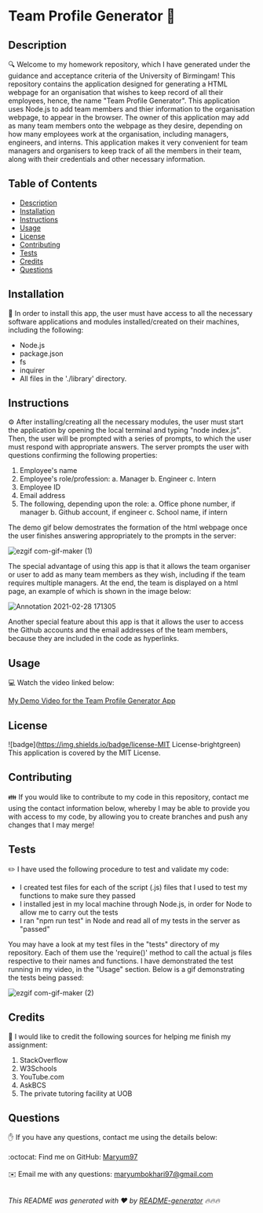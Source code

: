 
<h1 style="align: center;">Team Profile Generator 👋</h1>

## Description
🔍 Welcome to my homework repository, which I have generated under the guidance and acceptance criteria of the University of Birmingam! This repository contains the application designed for generating a HTML webpage for an organisation that wishes to keep record of all their employees, hence, the name "Team Profile Generator". This application uses Node.js to add team members and thier information to the organisation webpage, to appear in the browser. The owner of this application may add as many team members onto the webpage as they desire, depending on how many employees work at the organisation, including managers, engineers, and interns. This application makes it very convenient for team managers and organisers to keep track of all the members in their team, along with their credentials and other necessary information.

## Table of Contents
- [Description](#description)
- [Installation](#installation)
- [Instructions](#instructions)
- [Usage](#usage)
- [License](#license)
- [Contributing](#contributing)
- [Tests](#tests)
- [Credits](#credits)
- [Questions](#questions)

## Installation
💾 In order to install this app, the user must have access to all the necessary software applications and modules installed/created on their machines, including the following: 
- Node.js 
- package.json 
- fs 
- inquirer 
- All files in the './library' directory. 

## Instructions
⚙️ After installing/creating all the necessary modules, the user must start the application by opening the local terminal and typing "node index.js". Then, the user will be prompted with a series of prompts, to which the user must respond with appropriate answers. The server prompts the user with questions confirming the following properties:

1. Employee's name
2. Employee's role/profession:
    a. Manager
    b. Engineer
    c. Intern
3. Employee ID
4. Email address
5. The following, depending upon the role:
    a. Office phone number, if manager
    b. Github account, if engineer
    c. School name, if intern

The demo gif below demostrates the formation of the html webpage once the user finishes answering appropriately to the prompts in the server:

![ezgif com-gif-maker (1)](https://user-images.githubusercontent.com/73832871/109430502-abbc6400-79f9-11eb-9cd2-1011fa222160.gif)

The special advantage of using this app is that it allows the team organiser or user to add as many team members as they wish, including if the team requires multiple managers. At the end, the team is displayed on a html page, an example of which is shown in the image below:

![Annotation 2021-02-28 171305](https://user-images.githubusercontent.com/73832871/109430499-a95a0a00-79f9-11eb-962b-792156ef6875.png)

Another special feature about this app is that it allows the user to access the Github accounts and the email addresses of the team members, because they are included in the code as hyperlinks.

## Usage
💻 Watch the video linked below:

<a href="https://drive.google.com/file/d/1XhgG4JhEBHYBUSZJLz_VLbaLh8cGIQZQ/view" target="_blank">My Demo Video for the Team Profile Generator App</a>

## License
![badge](https://img.shields.io/badge/license-MIT License-brightgreen)
<br />
This application is covered by the MIT License. 

## Contributing
👪 If you would like to contribute to my code in this repository, contact me using the contact information below, whereby I may be able to provide you with access to my code, by allowing you to create branches and push any changes that I may merge!

## Tests
✏️ I have used the following procedure to test and validate my code:

- I created test files for each of the script (.js) files that I used to test my functions to make sure they passed
- I installed jest in my local machine through Node.js, in order for Node to allow me to carry out the tests
- I ran "npm run test" in Node and read all of my tests in the server as "passed"

You may have a look at my test files in the "tests" directory of my repository. Each of them use the 'require()' method to call the actual js files respective to their names and functions. I have demonstrated the test running in my video, in the "Usage" section. Below is a gif demonstrating the tests being passed:

![ezgif com-gif-maker (2)](https://user-images.githubusercontent.com/73832871/109430885-66993180-79fb-11eb-9f07-09d47044c8ab.gif)

## Credits
💐 I would like to credit the following sources for helping me finish my assignment:
1. StackOverflow
2. W3Schools
3. YouTube.com
4. AskBCS
5. The private tutoring facility at UOB

## Questions
✋ If you have any questions, contact me using the details below:<br />
<br />
:octocat: Find me on GitHub: [Maryum97](https://github.com/Maryum97)<br />
<br />
✉️ Email me with any questions: maryumbokhari97@gmail.com<br /><br />

_This README was generated with ❤️ by [README-generator](https://github.com/jpd61/README-generator) 🔥🔥🔥_